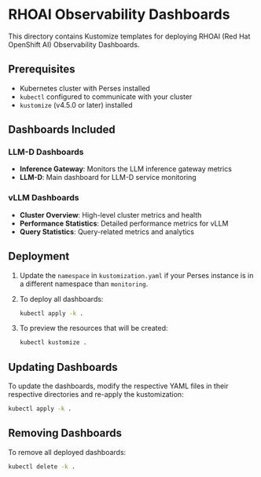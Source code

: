 # RHOAI Observability Dashboards

This directory contains Kustomize templates for deploying RHOAI (Red Hat OpenShift AI) Observability Dashboards.

## Prerequisites

- Kubernetes cluster with Perses installed
- `kubectl` configured to communicate with your cluster
- `kustomize` (v4.5.0 or later) installed

## Dashboards Included

### LLM-D Dashboards
- **Inference Gateway**: Monitors the LLM inference gateway metrics
- **LLM-D**: Main dashboard for LLM-D service monitoring

### vLLM Dashboards
- **Cluster Overview**: High-level cluster metrics and health
- **Performance Statistics**: Detailed performance metrics for vLLM
- **Query Statistics**: Query-related metrics and analytics

## Deployment

1. Update the `namespace` in `kustomization.yaml` if your Perses instance is in a different namespace than `monitoring`.

2. To deploy all dashboards:
   ```bash
   kubectl apply -k .
   ```

3. To preview the resources that will be created:
   ```bash
   kubectl kustomize .
   ```

## Updating Dashboards

To update the dashboards, modify the respective YAML files in their respective directories and re-apply the kustomization:

```bash
kubectl apply -k .
```

## Removing Dashboards

To remove all deployed dashboards:

```bash
kubectl delete -k .
```
